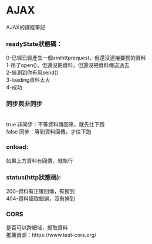 # AJAX
AJAX的課程筆記

<h3>readyState狀態碼：<br></h3>
0-已經已經產生一個xmlhttprequest，但還沒連接要撈的資料<br>
1-用了open()，但還沒把資料，但還沒把資料傳送過去<br>
2-偵測到你有用send()<br>
3-loading資料太大<br>
4-成功<br>

<h3>同步與非同步</h3><br>
true 非同步：不等資料傳回來，就先往下跑<br>
false 同步：等到資料回傳，才往下跑<br>


<h3>onload:<br></h3>
如果上方資料有回傳，就執行<br>


<h3>status(http狀態碼):<br></h3>
200-資料有正確回傳，有撈到<br>
404-資料讀取錯誤，沒有撈到<br>


<h3>CORS<br></h3> 
是否可以跨網域，撈取資料<br>
推薦資源：https://www.test-cors.org/
